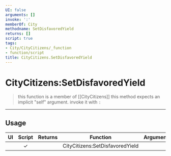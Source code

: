 ```yaml
---
UI: false
arguments: []
invoke: ':'
memberOf: City
methodname: SetDisfavoredYield
returns: []
script: true
tags:
- City/CityCitizens/_function
- function/script
title: CityCitizens.SetDisfavoredYield
---
```

# CityCitizens:SetDisfavoredYield
> this function is a member of [[CityCitizens]]
> this method expects an implicit "self" argument. invoke it with `:`
-----
## Usage
|  UI | Script | Returns | Function | Arguments |
|:---:|:------:|-------:|:--------:|:---------|
| |✓||CityCitizens:SetDisfavoredYield||
